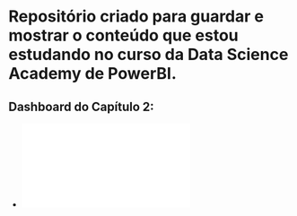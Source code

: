 # Repositório criado para guardar e mostrar o conteúdo que estou estudando no curso da Data Science Academy de PowerBI.

## Dashboard do Capítulo 2:
- ![Primeiro Dashboard guiado para aprender a mexer no power BI](Imagem-Dashboards/Lab1.pdf)
